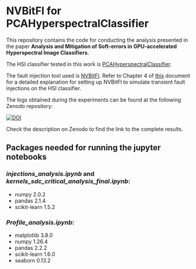 # NVBitFI for PCAHyperspectralClassifier

This repository contains the code for conducting the analysis presented in the paper **Analysis and Mitigation of Soft-errors in GPU-accelerated Hyperspectral Image Classifiers**.

The HSI classifier tested in this work is [PCAHyperspectralClassifier](https://github.com/gigernau/PCAHyperspectralClassifier/tree/main).

The fault injection tool used is [NVBitFI](https://github.com/NVlabs/nvbitfi). Refer to Chapter 4 of [this](https://webthesis.biblio.polito.it/33880/) document for a detailed explanation for setting up NVBitFI to simulate transient fault injections on the HSI classifier.

The logs obtained during the experiments can be found at the following Zenodo repository:

[![DOI](https://zenodo.org/badge/DOI/10.5281/zenodo.14563028.svg)](https://doi.org/10.5281/zenodo.14563028)

Check the description on Zenodo to find the link to the complete results.

## Packages needed for running the jupyter notebooks

### *injections_analysis.ipynb* and *kernels_sdc_critical_analysis_final.ipynb*:

- numpy 2.0.2
- pandas 2.1.4
- scikit-learn 1.5.2

### *Profile_analysis.ipynb*:

- matplotlib 3.8.0
- numpy 1.26.4
- pandas 2.2.2
- scikit-learn 1.6.0
- seaborn 0.13.2
